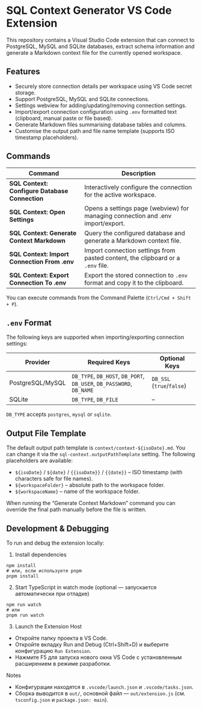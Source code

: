 # SQL Context Generator VS Code Extension

This repository contains a Visual Studio Code extension that can connect to PostgreSQL, MySQL and SQLite databases, extract schema information and generate a Markdown context file for the currently opened workspace.

## Features

- Securely store connection details per workspace using VS Code secret storage.
- Support PostgreSQL, MySQL and SQLite connections.
- Settings webview for adding/updating/removing connection settings.
- Import/export connection configuration using `.env` formatted text (clipboard, manual paste or file based).
- Generate Markdown files summarising database tables and columns.
- Customise the output path and file name template (supports ISO timestamp placeholders).

## Commands

| Command | Description |
| --- | --- |
| **SQL Context: Configure Database Connection** | Interactively configure the connection for the active workspace. |
| **SQL Context: Open Settings** | Opens a settings page (webview) for managing connection and .env import/export. |
| **SQL Context: Generate Context Markdown** | Query the configured database and generate a Markdown context file. |
| **SQL Context: Import Connection From .env** | Import connection settings from pasted content, the clipboard or a `.env` file. |
| **SQL Context: Export Connection To .env** | Export the stored connection to `.env` format and copy it to the clipboard. |

You can execute commands from the Command Palette (`Ctrl/Cmd + Shift + P`).

## `.env` Format

The following keys are supported when importing/exporting connection settings:

| Provider | Required Keys | Optional Keys |
| --- | --- | --- |
| PostgreSQL/MySQL | `DB_TYPE`, `DB_HOST`, `DB_PORT`, `DB_USER`, `DB_PASSWORD`, `DB_NAME` | `DB_SSL` (`true`/`false`) |
| SQLite | `DB_TYPE`, `DB_FILE` | – |

`DB_TYPE` accepts `postgres`, `mysql` or `sqlite`.

## Output File Template

The default output path template is `context/context-${isoDate}.md`. You can change it via the `sql-context.outputPathTemplate` setting. The following placeholders are available:

- `${isoDate}` / `${date}` / `{{isoDate}}` / `{{date}}` – ISO timestamp (with characters safe for file names).
- `${workspaceFolder}` – absolute path to the workspace folder.
- `${workspaceName}` – name of the workspace folder.

When running the “Generate Context Markdown” command you can override the final path manually before the file is written.

## Development & Debugging

To run and debug the extension locally:

1) Install dependencies

```
npm install
# или, если используете pnpm
pnpm install
```

2) Start TypeScript in watch mode (optional — запускается автоматически при отладке)

```
npm run watch
# или
pnpm run watch
```

3) Launch the Extension Host

- Откройте папку проекта в VS Code.
- Откройте вкладку Run and Debug (Ctrl+Shift+D) и выберите конфигурацию `Run Extension`.
- Нажмите F5 для запуска нового окна VS Code с установленным расширением в режиме разработки.

Notes

- Конфигурации находятся в `.vscode/launch.json` и `.vscode/tasks.json`.
- Сборка выводится в `out/`, основной файл — `out/extension.js` (см. `tsconfig.json` и `package.json: main`).
